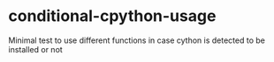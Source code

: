 # conditional-cpython-usage
Minimal test to use different functions in case cython is detected to be installed or not
